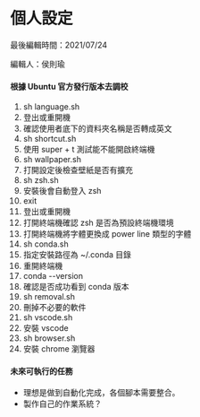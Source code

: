 
# 個人設定

最後編輯時間：2021/07/24

編輯人：侯則瑜

#### 根據 Ubuntu 官方發行版本去調校

1. sh language.sh
2. 登出或重開機
3. 確認使用者底下的資料夾名稱是否轉成英文
4. sh shortcut.sh
5. 使用 super + t 測試能不能開啟終端機
6. sh wallpaper.sh
7. 打開設定後檢查壁紙是否有擴充
8. sh zsh.sh
9. 安裝後會自動登入 zsh
10. exit
11. 登出或重開機
12. 打開終端機確認 zsh 是否為預設終端機環境
13. 打開終端機將字體更換成 power line 類型的字體
14. sh conda.sh
15. 指定安裝路徑為 ~/.conda 目錄
16. 重開終端機
17. conda --version
18. 確認是否成功看到 conda 版本
17. sh removal.sh 
18. 刪掉不必要的軟件
19. sh vscode.sh
20. 安裝 vscode
21. sh browser.sh
22. 安裝 chrome 瀏覽器

#### 未來可執行的任務

- 理想是做到自動化完成，各個腳本需要整合。
- 製作自己的作業系統？
